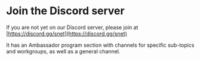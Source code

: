# Join the Discord server

If you are not yet on our Discord server, please join at [https://discord.gg/snet](https://discord.gg/snet)

It has an Ambassador program section with channels for specific sub-topics and workgroups, as well as a general channel.
